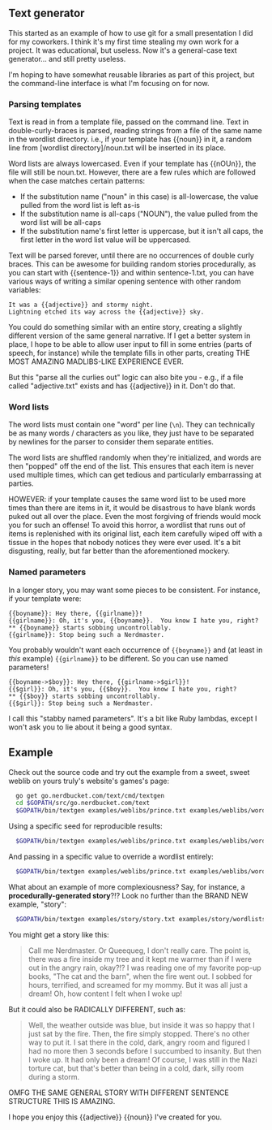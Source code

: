 Text generator
-----

This started as an example of how to use git for a small presentation I did
for my coworkers.  I think it's my first time stealing my own work for a
project.  It was educational, but useless.  Now it's a general-case text
generator... and still pretty useless.

I'm hoping to have somewhat reusable libraries as part of this project, but the
command-line interface is what I'm focusing on for now.

### Parsing templates

Text is read in from a template file, passed on the command line.  Text in
double-curly-braces is parsed, reading strings from a file of the same name in
the wordlist directory.  i.e., if your template has {{noun}} in it, a random
line from [wordlist directory]/noun.txt will be inserted in its place.

Word lists are always lowercased.  Even if your template has {{nOUn}}, the file
will still be noun.txt.  However, there are a few rules which are followed when
the case matches certain patterns:

- If the substitution name ("noun" in this case) is all-lowercase, the value
  pulled from the word list is left as-is
- If the substitution name is all-caps ("NOUN"), the value pulled from the word
  list will be all-caps
- If the substitution name's first letter is uppercase, but it isn't all caps,
  the first letter in the word list value will be uppercased.

Text will be parsed forever, until there are no occurrences of double curly
braces.  This can be awesome for building random stories procedurally, as you
can start with {{sentence-1}} and within sentence-1.txt, you can have various
ways of writing a similar opening sentence with other random variables:

    It was a {{adjective}} and stormy night.
    Lightning etched its way across the {{adjective}} sky.

You could do something similar with an entire story, creating a slightly
different version of the same general narrative.  If I get a better system in
place, I hope to be able to allow user input to fill in some entries (parts of
speech, for instance) while the template fills in other parts, creating THE
MOST AMAZING MADLIBS-LIKE EXPERIENCE EVER.

But this "parse all the curlies out" logic can also bite you - e.g., if a file
called "adjective.txt" exists and has {{adjective}} in it.  Don't do that.

### Word lists

The word lists must contain one "word" per line (`\n`).  They can technically
be as many words / characters as you like, they just have to be separated by
newlines for the parser to consider them separate entities.

The word lists are shuffled randomly when they're initialized, and words are
then "popped" off the end of the list.  This ensures that each item is never
used multiple times, which can get tedious and particularly embarrassing at
parties.

HOWEVER: if your template causes the same word list to be used more times than
there are items in it, it would be disastrous to have blank words puked out all
over the place.  Even the most forgiving of friends would mock you for such an
offense!  To avoid this horror, a wordlist that runs out of items is
replenished with its original list, each item carefully wiped off with a tissue
in the hopes that nobody notices they were ever used.  It's a bit disgusting,
really, but far better than the aforementioned mockery.

### Named parameters

In a longer story, you may want some pieces to be consistent.  For instance,
if your template were:

    {{boyname}}: Hey there, {{girlname}}!
    {{girlname}}: Oh, it's you, {{boyname}}.  You know I hate you, right?
    ** {{boyname}} starts sobbing uncontrollably.
    {{girlname}}: Stop being such a Nerdmaster.

You probably wouldn't want each occurrence of `{{boyname}}` and (at least in
*this* example) `{{girlname}}` to be different.  So you can use named
parameters!

    {{boyname->$boy}}: Hey there, {{girlname->$girl}}!
    {{$girl}}: Oh, it's you, {{$boy}}.  You know I hate you, right?
    ** {{$boy}} starts sobbing uncontrollably.
    {{$girl}}: Stop being such a Nerdmaster.

I call this "stabby named parameters".  It's a bit like Ruby lambdas, except I
won't ask you to lie about it being a good syntax.

Example
-----

Check out the source code and try out the example from a sweet, sweet weblib on
yours truly's website's games's page:

```bash
  go get go.nerdbucket.com/text/cmd/textgen
  cd $GOPATH/src/go.nerdbucket.com/text
  $GOPATH/bin/textgen examples/weblibs/prince.txt examples/weblibs/wordlists
```

Using a specific seed for reproducible results:

```bash
  $GOPATH/bin/textgen examples/weblibs/prince.txt examples/weblibs/wordlists --seed 5
```

And passing in a specific value to override a wordlist entirely:

```bash
  $GOPATH/bin/textgen examples/weblibs/prince.txt examples/weblibs/wordlists --value "malename:Johnny Five"
```

What about an example of more complexiousness?  Say, for instance, a
**procedurally-generated story**?!?  Look no further than the BRAND NEW
example, "story":

```bash
  $GOPATH/bin/textgen examples/story/story.txt examples/story/wordlists/
```

You might get a story like this:

> Call me Nerdmaster.  Or Queequeg, I don't really care.  The point is, there
> was a fire inside my tree and it kept me warmer than if I were out in the
> angry rain, okay?!?  I was reading one of my favorite pop-up books, "The cat
> and the barn", when the fire went out.  I sobbed for hours, terrified, and
> screamed for my mommy.  But it was all just a dream!  Oh, how content I felt
> when I woke up!

But it could also be RADICALLY DIFFERENT, such as:

> Well, the weather outside was blue, but inside it was so happy that I just
> sat by the fire.  Then, the fire simply stopped.  There's no other way to put
> it.  I sat there in the cold, dark, angry room and figured I had no more then
> 3 seconds before I succumbed to insanity.  But then I woke up.  It had only
> been a dream!  Of course, I was still in the Nazi torture cat, but that's
> better than being in a cold, dark, silly room during a storm.

OMFG THE SAME GENERAL STORY WITH DIFFERENT SENTENCE STRUCTURE THIS IS AMAZING.

I hope you enjoy this {{adjective}} {{noun}} I've created for you.
